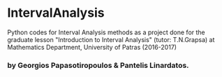 # IntervalAnalysis
Python codes for Interval Analysis methods as a project done for the graduate lesson "Introduction to Interval Analysis" (tutor: T.N.Grapsa) at Mathematics Department, University of Patras (2016-2017)
### by Georgios Papasotiropoulos & Pantelis Linardatos.
